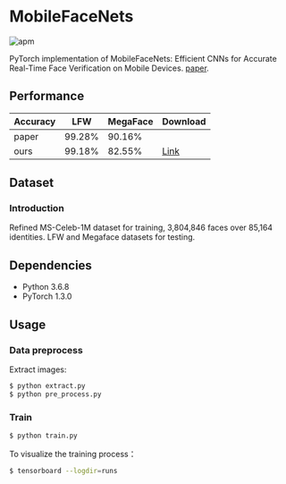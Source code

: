 # MobileFaceNets

![apm](https://img.shields.io/apm/l/vim-mode.svg)

PyTorch implementation of MobileFaceNets: Efficient CNNs for Accurate Real-Time Face Verification on Mobile Devices.
[paper](https://arxiv.org/abs/1804.07573).

## Performance

|Accuracy|LFW|MegaFace|Download|
|---|---|---|---|
|paper|99.28%|90.16%||
|ours|99.18%|82.55%|[Link](https://github.com/foamliu/MobileFaceNet/releases/download/v1.0/mobilefacenet_scripted.pt)|

## Dataset
### Introduction

Refined MS-Celeb-1M dataset for training, 3,804,846 faces over 85,164 identities. 
LFW and Megaface datasets for testing.

## Dependencies
- Python 3.6.8
- PyTorch 1.3.0

## Usage

### Data preprocess
Extract images:
```bash
$ python extract.py
$ python pre_process.py
```

### Train
```bash
$ python train.py
```

To visualize the training process：
```bash
$ tensorboard --logdir=runs
```



